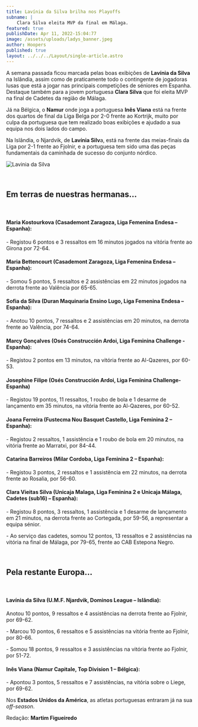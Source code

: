 ```yaml
---
title: Lavínia da Silva brilha nos Playoffs
subname: |
    Clara Silva eleita MVP da final em Málaga.
featured: true
publishDate: Apr 11, 2022-15:04:77
image: /assets/uploads/ladys_banner.jpeg
author: Hoopers
published: true
layout: ../../../Layout/single-article.astro
---
```


A semana passada ficou marcada pelas boas exibições de **Lavínia da Silva** na Islândia, assim como de praticamente todo o contingente de jogadoras lusas que está a jogar nas principais competições de séniores em Espanha. Destaque também para a jovem portuguesa **Clara Silva** que foi eleita MVP na final de Cadetes da região de Málaga.

Já na Bélgica, o **Namur** onde joga a portuguesa **Inês Viana** está na frente dos quartos de final da Liga Belga por 2-0 frente ao Kortrijk, muito por culpa da portuguesa que tem realizado boas exibições e ajudado a sua equipa nos dois lados do campo.

Na Islândia, o Njardvik, de **Lavínia Silv**a, está na frente das meias-finais da Liga por 2-1 frente ao Fjolnir, e a portuguesa tem sido uma das peças fundamentais da caminhada de sucesso do conjunto nórdico.

![Lavinia da Silva](/assets/uploads/ladys_02.jpeg "Lavinia da Silva")

</br>

## Em terras de nuestras hermanas…

</br>

#### Maria Kostourkova (Casademont Zaragoza, Liga Femenina Endesa – Espanha):

\- Registou 6 pontos e 3 ressaltos em 16 minutos jogados na vitória frente ao Girona por 72-64.

#### Maria Bettencourt (Casademont Zaragoza, Liga Femenina Endesa – Espanha):

\- Somou 5 pontos, 5 ressaltos e 2 assistências em 22 minutos jogados na derrota frente ao Valência por 65-65.

#### Sofia da Silva (Duran Maquinaria Ensino Lugo, Liga Femenina Endesa – Espanha):

\- Anotou 10 pontos, 7 ressaltos e 2 assistências em 20 minutos, na derrota frente ao Valência, por 74-64.

#### Marcy Gonçalves (Osés Construcción Ardoi, Liga Feminina Challenge - Espanha): 

\- Registou 2 pontos em 13 minutos, na vitória frente ao Al-Qazeres, por 60-53.

#### Josephine Filipe (Osés Construcción Ardoi, Liga Feminina Challenge- Espanha)

\- Registou 19 pontos, 11 ressaltos, 1 roubo de bola e 1 desarme de lançamento em 35 minutos, na vitória frente ao Al-Qazeres, por 60-52.

#### Joana Ferreira (Fustecma Nou Basquet Castello, Liga Feminina 2 – Espanha):

\- Registou 2 ressaltos, 1 assistência e 1 roubo de bola em 20 minutos, na vitória frente ao Marratxi, por 84-44.

#### Catarina Barreiros (Milar Cordoba, Liga Feminina 2 – Espanha):

\- Registou 3 pontos, 2 ressaltos e 1 assistência em 22 minutos, na derrota frente ao Rosalia, por 56-60.

#### Clara Vieitas Silva (Unicaja Malaga, Liga Feminina 2 e Unicaja Málaga, Cadetes (sub16) – Espanha):

\- Registou 8 pontos, 3 ressaltos, 1 assistência e 1 desarme de lançamento em 21 minutos, na derrota frente ao Cortegada, por 59-56, a representar a equipa sénior.

\- Ao serviço das cadetes, somou 12 pontos, 13 ressaltos e 2 assistências na vitória na final de Málaga, por 79-65, frente ao CAB Estepona Negro.

</br>

## Pela restante Europa…

</br>

#### Lavínia da Silva (U.M.F. Njardvik, Dominos League – Islândia):

Anotou 10 pontos, 9 ressaltos e 4 assistências na derrota frente ao Fjolnir, por 69-62.

\- Marcou 10 pontos, 6 ressaltos e 5 assistências na vitória frente ao Fjolnir, por 80-66.

\- Somou 18 pontos, 9 ressaltos e 3 assistências na vitória frente ao Fjolnir, por 51-72.

#### Inês Viana (Namur Capitale, Top Division 1 – Bélgica):

\- Apontou 3 pontos, 5 ressaltos e 7 assistências, na vitória sobre o Liege, por 69-62.

Nos **Estados Unidos da América**, as atletas portuguesas entraram já na sua _off-season_.

Redação: **Martim Figueiredo**
